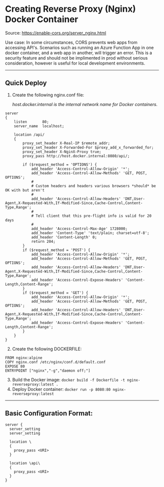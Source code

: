 # Creating Reverse Proxy (Nginx) Docker Container
Source: https://enable-cors.org/server_nginx.html

Use case: In some circumstances, CORS prevents web apps from accessing API's. Scenarios such as running an Azure Function App in one docker container, and a web app in another, will trigger an error. This is a security feature and should not be implimented in prod without serious consideration, however is useful for local development environments.

---------------------------------------------

## Quick Deploy
1. Create the following nginx.conf file:

   *host.docker.internal is the internal network name for Docker containers.*
```
server 
{
    listen       80;
    server_name  localhost;

    location /api/ 
    {
        proxy_set_header X-Real-IP $remote_addr;
        proxy_set_header X-Forwarded-For $proxy_add_x_forwarded_for;
        proxy_set_header X-NginX-Proxy true;
        proxy_pass http://host.docker.internal:8080/api/;

        if ($request_method = 'OPTIONS') {
            add_header 'Access-Control-Allow-Origin' '*';
            add_header 'Access-Control-Allow-Methods' 'GET, POST, OPTIONS';
            #
            # Custom headers and headers various browsers *should* be OK with but aren't
            #
            add_header 'Access-Control-Allow-Headers' 'DNT,User-Agent,X-Requested-With,If-Modified-Since,Cache-Control,Content-Type,Range';
            #
            # Tell client that this pre-flight info is valid for 20 days
            #
            add_header 'Access-Control-Max-Age' 1728000;
            add_header 'Content-Type' 'text/plain; charset=utf-8';
            add_header 'Content-Length' 0;
            return 204;
        }
        if ($request_method = 'POST') {
            add_header 'Access-Control-Allow-Origin' '*';
            add_header 'Access-Control-Allow-Methods' 'GET, POST, OPTIONS';
            add_header 'Access-Control-Allow-Headers' 'DNT,User-Agent,X-Requested-With,If-Modified-Since,Cache-Control,Content-Type,Range';
            add_header 'Access-Control-Expose-Headers' 'Content-Length,Content-Range';
        }
        if ($request_method = 'GET') {
            add_header 'Access-Control-Allow-Origin' '*';
            add_header 'Access-Control-Allow-Methods' 'GET, POST, OPTIONS';
            add_header 'Access-Control-Allow-Headers' 'DNT,User-Agent,X-Requested-With,If-Modified-Since,Cache-Control,Content-Type,Range';
            add_header 'Access-Control-Expose-Headers' 'Content-Length,Content-Range';
        }
    }        
}
```
2. Create the following DOCKERFILE:
```
FROM nginx:alpine
COPY nginx.conf /etc/nginx/conf.d/default.conf
EXPOSE 80
ENTRYPOINT ["nginx","-g","daemon off;"]
```
3. Build the Docker image: ```docker build -f Dockerfile -t nginx-reverseproxy:latest .```
4. Deploy Docker container: ```docker run -p 8080:80 nginx-reverseproxy:latest```

---------------------------------------------

## Basic Configuration Format:
```
server {
  server_setting
  server_setting
  
  location \
  {
    proxy_pass <URI>
  }
  
  location \api\
  {
    proxy_pass <URI>
  }
}
```
